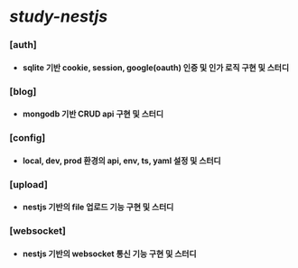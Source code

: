 # _study-nestjs_

### [auth]

- #### sqlite 기반 cookie, session, google(oauth) 인증 및 인가 로직 구현 및 스터디

### [blog]

- #### mongodb 기반 CRUD api 구현 및 스터디

### [config]

- #### local, dev, prod 환경의 api, env, ts, yaml 설정 및 스터디

### [upload]

- #### nestjs 기반의 file 업로드 기능 구현 및 스터디

### [websocket]

- #### nestjs 기반의 websocket 통신 기능 구현 및 스터디
